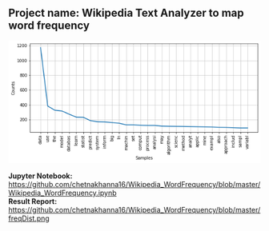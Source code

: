 ## Project name: Wikipedia Text Analyzer to map word frequency
![Wikipedia Text Analyzer to map work frequency](https://github.com/chetnakhanna16/Wikipedia_WordFrequency/blob/master/freqDist.png)

**Jupyter Notebook:** https://github.com/chetnakhanna16/Wikipedia_WordFrequency/blob/master/Wikipedia_WordFrequency.ipynb  
**Result Report:** https://github.com/chetnakhanna16/Wikipedia_WordFrequency/blob/master/freqDist.png

